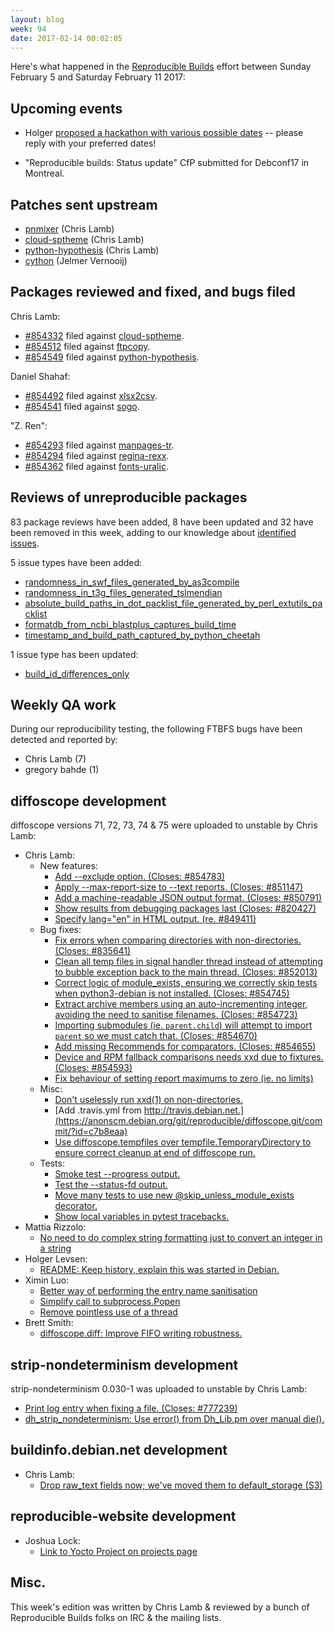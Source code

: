 ```yaml
---
layout: blog
week: 94
date: 2017-02-14 00:02:05
---
```


Here's what happened in the [Reproducible Builds](https://reproducible-builds.org) effort between Sunday February 5 and Saturday February 11 2017:

Upcoming events
---------------

- Holger [proposed a hackathon with various possible dates](https://lists.reproducible-builds.org/pipermail/rb-general/2017-February/000350.html) -- please reply with your preferred dates!

- "Reproducible builds: Status update" CfP submitted for Debconf17 in Montreal.

Patches sent upstream
---------------------

- [pnmixer](https://github.com/nicklan/pnmixer/pull/153) (Chris Lamb)
- [cloud-sptheme](https://bitbucket.org/ecollins/cloud_sptheme/pull-requests/22/please-make-the-build-reproducible/diff) (Chris Lamb)
- [python-hypothesis](https://github.com/HypothesisWorks/hypothesis-python/pull/440) (Chris Lamb)
- [cython](https://github.com/cython/cython/pull/1576) (Jelmer Vernooĳ)

Packages reviewed and fixed, and bugs filed
-------------------------------------------

Chris Lamb:

* <a href="https://bugs.debian.org/854332">#854332</a> filed against <a href="https://tracker.debian.org/pkg/cloud-sptheme">cloud-sptheme</a>.
* <a href="https://bugs.debian.org/854512">#854512</a> filed against <a href="https://tracker.debian.org/pkg/ftpcopy">ftpcopy</a>.
* <a href="https://bugs.debian.org/854549">#854549</a> filed against <a href="https://tracker.debian.org/pkg/python-hypothesis">python-hypothesis</a>.

Daniel Shahaf:

* <a href="https://bugs.debian.org/854492">#854492</a> filed against <a href="https://tracker.debian.org/pkg/xlsx2csv">xlsx2csv</a>.
* <a href="https://bugs.debian.org/854541">#854541</a> filed against <a href="https://tracker.debian.org/pkg/sogo">sogo</a>.

"Z. Ren":

* <a href="https://bugs.debian.org/854293">#854293</a> filed against <a href="https://tracker.debian.org/pkg/manpages-tr">manpages-tr</a>.
* <a href="https://bugs.debian.org/854294">#854294</a> filed against <a href="https://tracker.debian.org/pkg/regina-rexx">regina-rexx</a>.
* <a href="https://bugs.debian.org/854362">#854362</a> filed against <a href="https://tracker.debian.org/pkg/fonts-uralic">fonts-uralic</a>.


Reviews of unreproducible packages
----------------------------------

83 package reviews have been added, 8 have been updated and 32 have been removed in this week,
adding to our knowledge about [identified issues](https://tests.reproducible-builds.org/debian/index_issues.html).

5 issue types have been added:

- [randomness\_in\_swf\_files\_generated\_by\_as3compile](https://anonscm.debian.org/git/reproducible/notes.git/commit/?id=39cedd19)
- [randomness\_in\_t3g\_files\_generated\_tslmendian](https://anonscm.debian.org/git/reproducible/notes.git/commit/?id=d3c2567e)
- [absolute\_build\_paths\_in\_dot\_packlist\_file\_generated\_by\_perl\_extutils\_packlist](https://anonscm.debian.org/git/reproducible/notes.git/commit/?id=a46bc1bf)
- [formatdb\_from\_ncbi\_blastplus\_captures\_build\_time](https://anonscm.debian.org/git/reproducible/notes.git/commit/?id=c079bd93)
- [timestamp\_and\_build\_path\_captured\_by\_python\_cheetah](https://anonscm.debian.org/git/reproducible/notes.git/commit/?id=14353840)

1 issue type has been updated:

- [build\_id\_differences\_only](https://anonscm.debian.org/git/reproducible/notes.git/commit/?id=122287a6)

Weekly QA work
--------------

During our reproducibility testing, the following FTBFS bugs have been detected and
reported by:

 - Chris Lamb (7)
 - gregory bahde (1)


diffoscope development
----------------------

diffoscope versions 71, 72, 73, 74 & 75 were uploaded to unstable by Chris Lamb:

- Chris Lamb:
    - New features:
        - [Add --exclude option. (Closes: #854783)](https://anonscm.debian.org/git/reproducible/diffoscope.git/commit/?id=bb2ff3b)
        - [Apply --max-report-size to --text reports. (Closes: #851147)](https://anonscm.debian.org/git/reproducible/diffoscope.git/commit/?id=7479e16)
        - [Add a machine-readable JSON output format. (Closes: #850791)](https://anonscm.debian.org/git/reproducible/diffoscope.git/commit/?id=c601f2d)
        - [Show results from debugging packages last (Closes: #820427)](https://anonscm.debian.org/git/reproducible/diffoscope.git/commit/?id=62b3900)
        - [Specify lang="en" in HTML output. (re. #849411)](https://anonscm.debian.org/git/reproducible/diffoscope.git/commit/?id=097dee5)
    - Bug fixes:
        - [Fix errors when comparing directories with non-directories. (Closes: #835641)](https://anonscm.debian.org/git/reproducible/diffoscope.git/commit/?id=db37e55)
        - [Clean all temp files in signal handler thread instead of attempting to bubble exception back to the main thread. (Closes: #852013)](https://anonscm.debian.org/git/reproducible/diffoscope.git/commit/?id=f0343d8)
        - [Correct logic of module\_exists, ensuring we correctly skip tests when python3-debian is not installed. (Closes: #854745)](https://anonscm.debian.org/git/reproducible/diffoscope.git/commit/?id=520f8c6)
        - [Extract archive members using an auto-incrementing integer, avoiding the need to sanitise filenames. (Closes: #854723)](https://anonscm.debian.org/git/reproducible/diffoscope.git/commit/?id=632a408)
        - [Importing submodules (ie. ``parent.child``) will attempt to import ``parent`` so we must catch that. (Closes: #854670)](https://anonscm.debian.org/git/reproducible/diffoscope.git/commit/?id=541de9e)
        - [Add missing Recommends for comparators. (Closes: #854655)](https://anonscm.debian.org/git/reproducible/diffoscope.git/commit/?id=46d5003)
        - [Device and RPM fallback comparisons needs xxd due to fixtures. (Closes: #854593)](https://anonscm.debian.org/git/reproducible/diffoscope.git/commit/?id=5696911)
        - [Fix behaviour of setting report maximums to zero (ie. no limits)](https://anonscm.debian.org/git/reproducible/diffoscope.git/commit/?id=aeb021a)
    - Misc:
        - [Don't uselessly run xxd(1) on non-directories.](https://anonscm.debian.org/git/reproducible/diffoscope.git/commit/?id=42c4c3a)
        - [Add .travis.yml from http://travis.debian.net.](https://anonscm.debian.org/git/reproducible/diffoscope.git/commit/?id=c7b8eaa)
        - [Use diffoscope.tempfiles over tempfile.TemporaryDirectory to ensure correct cleanup at end of diffoscope run.](https://anonscm.debian.org/git/reproducible/diffoscope.git/commit/?id=9eac636)
    - Tests:
        - [Smoke test --progress output.](https://anonscm.debian.org/git/reproducible/diffoscope.git/commit/?id=9095225)
        - [Test the --status-fd output.](https://anonscm.debian.org/git/reproducible/diffoscope.git/commit/?id=c9696b6)
        - [Move many tests to use new @skip\_unless\_module\_exists decorator.](https://anonscm.debian.org/git/reproducible/diffoscope.git/commit/?id=e04e4f7)
        - [Show local variables in pytest tracebacks.](https://anonscm.debian.org/git/reproducible/diffoscope.git/commit/?id=9d4113b)
- Mattia Rizzolo:
    - [No need to do complex string formatting just to convert an integer in a string](https://anonscm.debian.org/git/reproducible/diffoscope.git/commit/?id=e68dced)
- Holger Levsen:
    - [README: Keep history, explain this was started in Debian.](https://anonscm.debian.org/git/reproducible/diffoscope.git/commit/?id=fabb7bc)
- Ximin Luo:
    - [Better way of performing the entry name sanitisation](https://anonscm.debian.org/git/reproducible/diffoscope.git/commit/?id=e0563c8)
    - [Simplify call to subprocess.Popen](https://anonscm.debian.org/git/reproducible/diffoscope.git/commit/?id=64f6ff1)
    - [Remove pointless use of a thread](https://anonscm.debian.org/git/reproducible/diffoscope.git/commit/?id=6ec3e00)
- Brett Smith:
    - [diffoscope.diff: Improve FIFO writing robustness.](https://anonscm.debian.org/git/reproducible/diffoscope.git/commit/?id=37649ac)


strip-nondeterminism development
--------------------------------

strip-nondeterminism 0.030-1 was uploaded to unstable by Chris Lamb:

- [Print log entry when fixing a file. (Closes: #777239)](https://anonscm.debian.org/git/reproducible/strip-nondeterminism.git/commit/?id=506fc41)
- [dh\_strip\_nondeterminism: Use error() from Dh\_Lib.pm over manual die().](https://anonscm.debian.org/git/reproducible/strip-nondeterminism.git/commit/?id=9609c8a)


buildinfo.debian.net development
--------------------------------

- Chris Lamb:
  - [Drop raw\_text fields now; we've moved them to default\_storage (S3)](https://anonscm.debian.org/git/reproducible/buildinfo.debian.net.git/commit/?id=a2e587d)


reproducible-website development
--------------------------------

- Joshua Lock:
  - [Link to Yocto Project on projects page](https://anonscm.debian.org/git/reproducible/reproducible-website.git/commit/?id=69f1826)


Misc.
-----

This week's edition was written by Chris Lamb & reviewed by a bunch of Reproducible Builds folks on IRC & the mailing lists.
